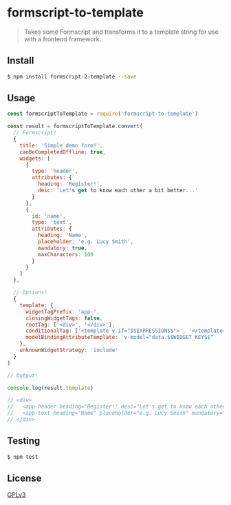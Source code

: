 # formscript-to-template

> Takes some Formscript and transforms it to a template string for use with a frontend framework.

## <a name="install"></a>Install
```bash
$ npm install formscript-2-template --save
```

## <a name="usage"></a>Usage

``` javascript
const formscriptToTemplate = require('formscript-to-template')

const result = formscriptToTemplate.convert(
  // Formscript!
  {
    title: 'Simple demo form!',
    canBeCompletedOffline: true,
    widgets: [
      {
        type: 'header',
        attributes: {
          heading: 'Register!',
          desc: 'Let's get to know each other a bit better...'
        }
      },
      {
        id: 'name',
        type: 'text',
        attributes: {
          heading: 'Name',
          placeholder: 'e.g. Lucy Smith',
          mandatory: true,
          maxCharacters: 100
        }
      }
    ]
  },

  // Options!
  {
    template: {
      widgetTagPrefix: 'app-',
      closingWidgetTags: false,
      rootTag: ['<div>', '</div>'],
      conditionalTag: ['<template v-if="$$EXPRESSION$$">', '</template>'],
      modelBindingAttributeTemplate: 'v-model="data.$$WIDGET_KEY$$"'
    },
    unknownWidgetStrategy: 'include'
  }
)

// Output!

console.log(result.template)

// <div>
//   <app-header heading="Register!" desc="Let's get to know each other a bit better..." />
//   <app-text heading="Name" placeholder="e.g. Lucy Smith" mandatory="true" maxCharacters="100" />
// </div>

```

## <a name="test"></a>Testing

```bash
$ npm test
```

## <a name="license"></a>License
[GPLv3](https://github.com/wmfs/formscript/blob/master/LICENSE)
